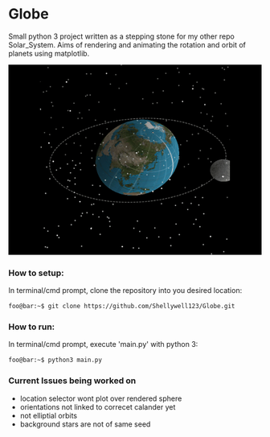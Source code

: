 # Globe
Small python 3 project written as a stepping stone for my other repo Solar_System. Aims of rendering and animating the rotation and orbit of planets using matplotlib.

![screenshot](Images/lunar.gif)

### How to setup:
In terminal/cmd prompt, clone the repository into you desired location:
```bash
foo@bar:~$ git clone https://github.com/Shellywell123/Globe.git
```

### How to run:
In terminal/cmd prompt, execute 'main.py' with python 3:
```bash
foo@bar:~$ python3 main.py
```

### Current Issues being worked on
 - location selector wont plot over rendered sphere
 - orientations not linked to correcet calander yet
 - not elliptial orbits
 - background stars are not of same seed